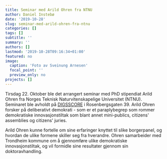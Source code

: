 ```yaml
---
title: Seminar med Arild Ohren fra NTNU
author: Daniel Instebø
date: '2019-10-28'
slug: seminar-med-arild-ohren-fra-ntnu
categories: []
tags: []
subtitle: ''
summary: ''
authors: []
lastmod: '2019-10-28T09:16:34+01:00'
featured: no
image:
  caption: 'Foto av Sveinung Arnesen'
  focal_point: ''
  preview_only: no
projects: []
---
```


Tirsdag 22. Oktober ble det arrangert seminar med PhD stipendiat Arild Ohren fra Norges Teknisk Naturvitenskapelige Universitet (NTNU). Seminaret ble avholdt på [DIGSSCORE](https://www.uib.no/digsscore-norsk) i Rosenbergsgaten 39. Arild Ohren forsker på deliberativt demokrati - som er et paraplybegrep som rommer demokratiske innovasjonstiltak som blant annet mini-publics, citizens' assemblies og citizens' juries.

Arild Ohren kunne fortelle om sine erfaringer knyttet til slike borgerpanel, og hvordan de ulike formene skiller seg fra hverandre. Ohren samarbeider med Trondheim kommune om å gjennomføre ulike demokratiske innovasjonstiltak, og vil formidle sine resultater gjennom sin doktoravhandling.
